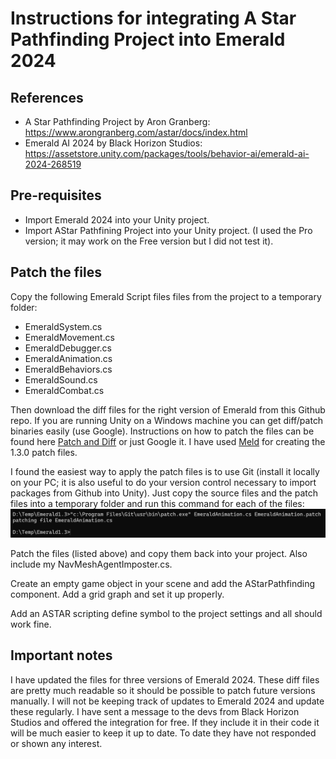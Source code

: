 # Instructions for integrating A Star Pathfinding Project into Emerald 2024

## References

* A Star Pathfinding Project by Aron Granberg: https://www.arongranberg.com/astar/docs/index.html
* Emerald AI 2024 by Black Horizon Studios: https://assetstore.unity.com/packages/tools/behavior-ai/emerald-ai-2024-268519

## Pre-requisites

* Import Emerald 2024 into your Unity project.
* Import AStar Pathfining Project into your Unity project. (I used the Pro version; it may work on the Free version but I did not test it).


## Patch the files

Copy the following Emerald Script files files from the project to a temporary folder:
* EmeraldSystem.cs
* EmeraldMovement.cs
* EmeraldDebugger.cs
* EmeraldAnimation.cs
* EmeraldBehaviors.cs
* EmeraldSound.cs
* EmeraldCombat.cs

Then download the diff files for the right version of Emerald from this Github repo.
If you are running Unity on a Windows machine you can get diff/patch binaries easily (use Google).
Instructions on how to patch the files can be found here [Patch and Diff](https://www.pair.com/support/kb/paircloud-diff-and-patch/) or just Google it.
I have used [Meld](https://meldmerge.org/) for creating the 1.3.0 patch files.

I found the easiest way to apply the patch files is to use Git (install it locally on your PC; it is also useful to do your version control necessary to import packages from Github into Unity).
Just copy the source files and the patch files into a temporary folder and run this command for each of the files:
![Patch files using Git](./patch_using_git.png?raw=true "Patch files using Git")


Patch the files (listed above) and copy them back into your project. Also include my NavMeshAgentImposter.cs.

Create an empty game object in your scene and add the AStarPathfinding component. Add a grid graph and set it up properly.

Add an ASTAR scripting define symbol to the project settings and all should work fine.


## Important notes

I have updated the files for three versions of Emerald 2024. These diff files are pretty much readable so it should be possible to patch future versions manually.
I will not be keeping track of updates to Emerald 2024 and update these regularly. I have sent a message to the devs from Black Horizon Studios and offered the integration for free.
If they include it in their code it will be much easier to keep it up to date. To date they have not responded or shown any interest. 
